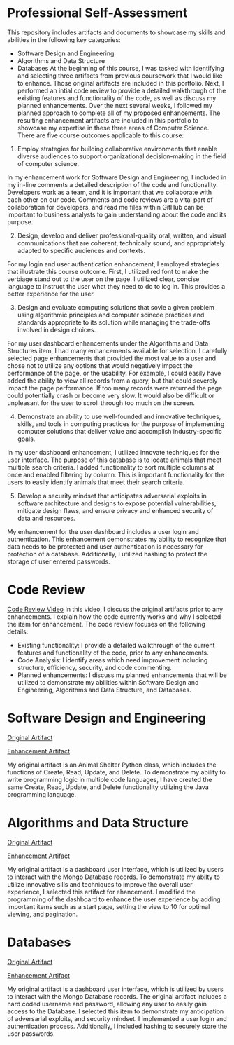 # Professional Self-Assessment
This repository includes artifacts and documents to showcase my skills and abilities in the following key categories:
- Software Design and Engineering
- Algorithms and Data Structure
- Databases
At the beginning of this course, I was tasked with identifying and selecting three artifacts from previous coursework that I would like to enhance. Those original artifacts are included in this portfolio. Next, I performed an intial code review to provide a detailed walkthrough of the existing features and functionality of the code, as well as discuss my planned enhancements. Over the next several weeks, I followed my planned approach to complete all of my proposed enhancements. The resulting enhancement artifacts are included in this portfolio to showcase my expertise in these three areas of Computer Science.
There are five course outcomes applicable to this course:
1. Employ strategies for building collaborative environments that enable diverse audiences to support organizational decision-making in the field of computer science.

In my enhancement work for Software Design and Engineering, I included in my in-line comments a detailed description of the code and functionality. Developers work as a team, and it is important that we collaborate with each other on our code. Comments and code reviews are a vital part of collaboration for developers, and read me files within GitHub can be important to business analysts to gain understanding about the code and its purpose.

2. Design, develop and deliver professional-quality oral, written, and visual communications that are coherent, technically sound, and appropriately adapted to specific audiences and contexts.
  
For my login and user authentication enhancement, I employed strategies that illustrate this course outcome. First, I utilized red font to make the verbiage stand out to the user on the page. I utilized clear, concise language to instruct the user what they need to do to log in. This provides a better experience for the user.

3. Design and evaluate computing solutions that sovle a given problem using algorithmic principles and computer scinece practices and standards appropriate to its solution while managing the trade-offs involved in design choices.
  
For my user dashboard enhancements under the Algorithms and Data Structures item, I had many enhancements available for selection. I carefully selected page enhancements that provided the most value to a user and chose not to utilize any options that would negatively impact the performance of the page, or the usability. For example, I could easily have added the ability to view all records from a query, but that could severely impact the page performance. If too many records were returned the page could potentially crash or become very slow. It would also be difficult or unpleasant for the user to scroll through too much on the screen.

4. Demonstrate an ability to use well-founded and innovative techniques, skills, and tools in computing practices for the purpose of implementing computer solutions that deliver value and accomplish industry-specific goals.

In my user dashboard enhancement, I utilized innovate techniques for the user interface. The purpose of this database is to locate animals that meet multiple search criteria. I added functionality to sort multiple columns at once and enabled filtering by column. This is important functionality for the users to easily identify animals that meet their search criteria.

5. Develop a security mindset that anticipates adversarial exploits in software architecture and designs to expose potential vulnerabilities, mitigate design flaws, and ensure privacy and enhanced security of data and resources.

My enhancement for the user dashboard includes a user login and authentication. This enhancement demonstrates my ability to recognize that data needs to be protected and user authentication is necessary for protection of a database. Additionally, I utilized hashing to protect the storage of user entered passwords.

# Code Review
[Code Review Video](CodeReview.mp4)
In this video, I discuss the original artifacts prior to any enhancements. I explain how the code currently works and why I selected the item for enhancement. The code review focuses on the following details:
- Existing functionality: I provide a detailed walkthrough of the current features and functionality of the code, prior to any enhancements.
- Code Analysis: I identify areas which need improvement including structure, efficiency, security, and code commenting.
- Planned enhancements: I discuss my planned enhancements that will be utilized to demonstrate my abilities within Software Design and Engineering, Algorithms and Data Structure, and Databases.

# Software Design and Engineering
[Original Artifact](animal_shelter.py)

[Enhancement Artifact](Main.java)

My original artifact is an Animal Shelter Python class, which includes the functions of Create, Read, Update, and Delete. To demonstrate my ability to write programming logic in multiple code languages, I have created the same Create, Read, Update, and Delete functionality utilizing the Java programming language. 

# Algorithms and Data Structure
[Original Artifact](ProjectTwoDashboard.ipynb)

[Enhancement Artifact](RevisedDashboardCS340.py)

My original artifact is a dashboard user interface, which is utilized by users to interact with the Mongo Database records. To demonstrate my abilty to utilize innovative sills and techniques to improve the overall user experience, I selected this artifact for ehancement. I modified the programming of the dashboard to enhance the user experience by adding important items such as a start page, setting the view to 10 for optimal viewing, and pagination.

# Databases
[Original Artifact](ProjectTwoDashboard.ipynb)

[Enhancement Artifact](RevisedDashboardWithAuthenticationCS340.py)

My original artifact is a dashboard user interface, which is utilized by users to interact with the Mongo Database records. The original artifact includes a hard coded username and password, allowing any user to easily gain access to the Database. I selected this item to demonstrate my anticipation of adversarial exploits, and security mindset. I implemented a user login and authentication process. Additionally, I included hashing to securely store the user passwords.
